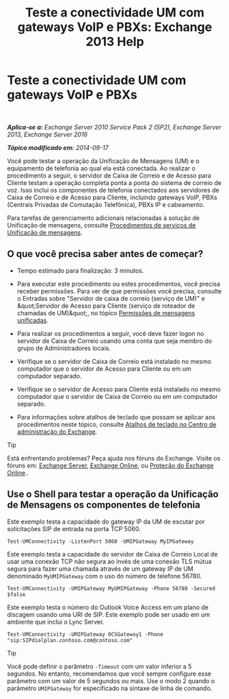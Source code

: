 ﻿---
title: 'Teste a conectividade UM com gateways VoIP e PBXs: Exchange 2013 Help'
TOCTitle: Teste a conectividade UM com gateways VoIP e PBXs
ms:assetid: 2aca8631-a99a-4e29-aff0-e462385f03b2
ms:mtpsurl: https://technet.microsoft.com/pt-br/library/Aa996906(v=EXCHG.150)
ms:contentKeyID: 56270505
ms.date: 05/22/2018
mtps_version: v=EXCHG.150
ms.translationtype: MT
---

# Teste a conectividade UM com gateways VoIP e PBXs

 

_**Aplica-se a:** Exchange Server 2010 Service Pack 2 (SP2), Exchange Server 2013, Exchange Server 2016_

_**Tópico modificado em:** 2014-09-17_

Você pode testar a operação da Unificação de Mensagens (UM) e o equipamento de telefonia ao qual ela está conectada. Ao realizar o procedimento a seguir, o servidor de Caixa de Correio e de Acesso para Cliente testam a operação completa ponta a ponta do sistema de correio de voz. Isso inclui os componentes de telefonia conectados aos servidores de Caixa de Correio e de Acesso para Cliente, incluindo gateways VoIP, PBXs (Centrais Privadas de Comutação Telefônica), PBXs IP e cabeamento.

Para tarefas de gerenciamento adicionais relacionadas à solução de Unificação de mensagens, consulte [Procedimentos de serviços de Unificação de mensagens](um-services-procedures-exchange-2013-help.md).

## O que você precisa saber antes de começar?

  - Tempo estimado para finalização: 3 minutos.

  - Para executar este procedimento ou estes procedimentos, você precisa receber permissões. Para ver de que permissões você precisa, consulte o Entradas sobre "Servidor de caixa de correio (serviço de UM)" e \&quot;Servidor de Acesso para Cliente (serviço de roteador de chamadas de UM)\&quot;, no tópico [Permissões de mensagens unificadas](unified-messaging-permissions-exchange-2013-help.md).

  - Para realizar os procedimentos a seguir, você deve fazer logon no servidor de Caixa de Correio usando uma conta que seja membro do grupo de Administradores locais.

  - Verifique se o servidor de Caixa de Correio está instalado no mesmo computador que o servidor de Acesso para Cliente ou em um computador separado.

  - Verifique se o servidor de Acesso para Cliente está instalado no mesmo computador que o servidor de Caixa de Correio ou em um computador separado.

  - Para informações sobre atalhos de teclado que possam se aplicar aos procedimentos neste tópico, consulte [Atalhos de teclado no Centro de administração do Exchange](keyboard-shortcuts-in-the-exchange-admin-center-exchange-online-protection-help.md).


> [!TIP]
> Está enfrentando problemas? Peça ajuda nos fóruns do Exchange. Visite os fóruns em: <A href="https://go.microsoft.com/fwlink/p/?linkid=60612">Exchange Server</A>, <A href="https://go.microsoft.com/fwlink/p/?linkid=267542">Exchange Online</A>, ou <A href="https://go.microsoft.com/fwlink/p/?linkid=285351">Proteção do Exchange Online</A>..



## Use o Shell para testar a operação da Unificação de Mensagens os componentes de telefonia

Este exemplo testa a capacidade do gateway IP da UM de escutar por solicitações SIP de entrada na porta TCP 5060.

    Test-UMConnectivity -ListenPort 5060 -UMIPGateway MyIPGateway

Este exemplo testa a capacidade do servidor de Caixa de Correio Local de usar uma conexão TCP não segura ao invés de uma conexão TLS mútua segura para fazer uma chamada através de um gateway IP de UM denominado `MyUMIPGateway` com o uso do número de telefone 56780.

    Test-UMConnectivity -UMIPGateway MyUMIPGateway -Phone 56780 -Secured $false

Este exemplo testa o número do Outlook Voice Access em um plano de discagem usando uma URI de SIP. Este exemplo pode ser usado em um ambiente que inclui o Lync Server.

    Test-UMConnectivity -UMIPGateway OCSGateway1 -Phone "sip:SIPdialplan.contoso.com@contoso.com"


> [!TIP]
> Você pode definir o parâmetro <CODE>-Timeout</CODE> com um valor inferior a 5 segundos. No entanto, recomendamos que você sempre configure esse parâmetro com um valor de 5 segundos ou mais. Use o modo 2 quando o parâmetro <CODE>&shy;UMIPGateway</CODE> for especificado na sintaxe de linha de comando.


